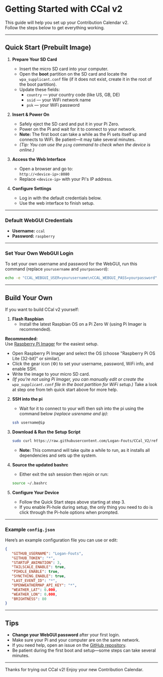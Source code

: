 # Getting Started with CCal v2

This guide will help you set up your Contribution Calendar v2.  
Follow the steps below to get everything working.

---

## Quick Start (Prebuilt Image)

1. **Prepare Your SD Card**
    - Insert the micro SD card into your computer.
    - Open the **boot** partition on the SD card and locate the `wpa_supplicant.conf` file (if it does not exist, create it in the root of the boot partition).
    - Update these fields:
        - `country` — your country code (like US, GB, DE)
        - `ssid` — your WiFi network name
        - `psk` — your WiFi password

2. **Insert & Power On**
    - Safely eject the SD card and put it in your Pi Zero.
    - Power on the Pi and wait for it to connect to your network.
    - **Note:** The first boot can take a while as the Pi sets itself up and connects to WiFi. Be patient—it may take several minutes.
    - *(Tip: You can use the `ping` command to check when the device is online.)*

3. **Access the Web Interface**
    - Open a browser and go to:  
      `http://<device-ip>:8080`
    - Replace `<device-ip>` with your Pi's IP address.

4. **Configure Settings**
    - Log in with the default credentials below.
    - Use the web interface to finish setup.

---

### Default WebGUI Credentials

- **Username:** `ccal`
- **Password:** `raspberry`

---

### Set Your Own WebGUI Login

To set your own username and password for the WebGUI, run this command (replace `yourusername` and `yourpassword`):

```sh
echo -e "CCAL_WEBGUI_USER=yourusername\nCCAL_WEBGUI_PASS=yourpassword" > ~/CCal_V2/WebGUI/.env
```

---

## Build Your Own

If you want to build CCal v2 yourself:

1. **Flash Raspbian**
    - Install the latest Raspbian OS on a Pi Zero W (using Pi Imager is recommended).

**Recommended:**  
Use [Raspberry Pi Imager](https://www.raspberrypi.com/software/) for the easiest setup.  
- Open Raspberry Pi Imager and select the OS (choose "Raspberry Pi OS Lite (32-bit)" or similar).
- Click the gear icon (⚙️) to set your username, password, WiFi info, and enable SSH.
- Write the image to your micro SD card.
- *(If you’re not using Pi Imager, you can manually edit or create the `wpa_supplicant.conf` file in the boot partition for WiFi setup.)* Take a look at step one from teh quick start above for more help.

2. **SSH into the pi**
    - Wait for it to connect to your wifi then ssh into the pi using the command below *(replace usrename and ip)*:
    ```sh
    ssh username@ip
    ```

3. **Download & Run the Setup Script**
    ```sh
    sudo curl https://raw.githubusercontent.com/Logan-Fouts/CCal_V2/refs/heads/main/setup.sh | sh
    ```
    - **Note:** This command will take quite a while to run, as it installs all dependencies and sets up the system.

4. **Source the updated bashrc**
    - Either exit the ssh session then rejoin or run:
    ```sh
    source ~/.bashrc
    ```

4. **Configure Your Device**
    - Follow the Quick Start steps above starting at step 3.
    - If you enable Pi-hole during setup, the only thing you need to do is click through the Pi-hole options when prompted.

---

### Example `config.json`

Here’s an example configuration file you can use or edit:

```json
{
   "GITHUB_USERNAME": "Logan-Fouts",
   "GITHUB_TOKEN": "*",
   "STARTUP_ANIMATION": 3,
   "TAILSCALE_ENABLE": true,
   "PIHOLE_ENABLE": true,
   "SYNCTHING_ENABLE": true,
   "LAST_EVENT_ID": "*",
   "OPENWEATHERMAP_API_KEY": "*",
   "WEATHER_LAT": 0.000,
   "WEATHER_LON": 0.000,
   "BRIGHTNESS": 80
}
```

---

## Tips

- **Change your WebGUI password** after your first login.
- Make sure your Pi and your computer are on the same network.
- If you need help, open an issue on the [GitHub repository](https://github.com/Logan-Fouts/CCal_V2).
- Be patient during the first boot and setup—some steps can take several minutes.

---

Thanks for trying out CCal v2! Enjoy your new Contribution Calendar.